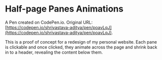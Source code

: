# Half-page Panes Animations

A Pen created on CodePen.io. Original URL: [https://codepen.io/shrivastava-aditya/pen/poavLqJ](https://codepen.io/shrivastava-aditya/pen/poavLqJ).

This is a proof of concept for a redesign of my personal website. Each pane is clickable and once clicked, they animate across the page and shrink back in to a header, revealing the content below them.